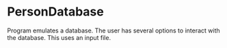 # PersonDatabase
Program emulates a database. The user has several options to interact with the database. This uses an input file.
